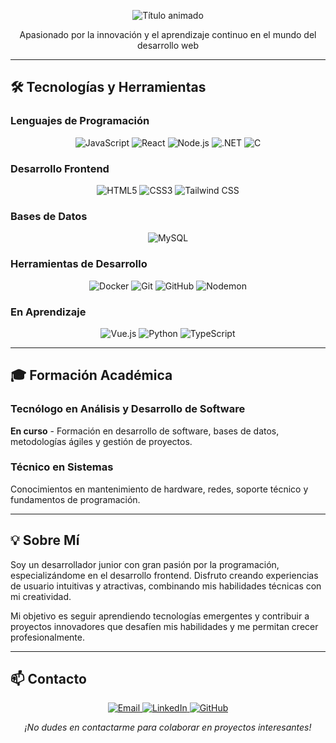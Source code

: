 <p align="center">
  <img src="https://readme-typing-svg.demolab.com?font=Fira+Code&weight=600&size=26&duration=4000&pause=1000&color=58A6FF&center=true&vCenter=true&width=500&lines=¡Hola,+soy+Bryan!+👋;Desarrollador+Frontend;Estudiante+de+ADS" alt="Título animado" />
</p>

<p align="center">
  Apasionado por la innovación y el aprendizaje continuo en el mundo del desarrollo web
</p>

---

## 🛠️ Tecnologías y Herramientas

### Lenguajes de Programación
<p align="center">
  <img src="https://img.shields.io/badge/JavaScript-F7DF1E?style=flat-square&logo=javascript&logoColor=black" alt="JavaScript" />
  <img src="https://img.shields.io/badge/React-20232A?style=flat-square&logo=react&logoColor=61DAFB" alt="React" />
  <img src="https://img.shields.io/badge/Node.js-339933?style=flat-square&logo=nodedotjs&logoColor=white" alt="Node.js" />
  <img src="https://img.shields.io/badge/.NET-512BD4?style=flat-square&logo=dotnet&logoColor=white" alt=".NET" />
  <img src="https://img.shields.io/badge/C-00599C?style=flat-square&logo=c&logoColor=white" alt="C" />
</p>

### Desarrollo Frontend
<p align="center">
  <img src="https://img.shields.io/badge/HTML5-E34F26?style=flat-square&logo=html5&logoColor=white" alt="HTML5" />
  <img src="https://img.shields.io/badge/CSS3-1572B6?style=flat-square&logo=css3&logoColor=white" alt="CSS3" />
  <img src="https://img.shields.io/badge/Tailwind_CSS-38B2AC?style=flat-square&logo=tailwind-css&logoColor=white" alt="Tailwind CSS" />
</p>

### Bases de Datos
<p align="center">
  <img src="https://img.shields.io/badge/MySQL-00000F?style=flat-square&logo=mysql&logoColor=white" alt="MySQL" />
</p>

### Herramientas de Desarrollo
<p align="center">
  <img src="https://img.shields.io/badge/Docker-2CA5E0?style=flat-square&logo=docker&logoColor=white" alt="Docker" />
  <img src="https://img.shields.io/badge/Git-F05032?style=flat-square&logo=git&logoColor=white" alt="Git" />
  <img src="https://img.shields.io/badge/GitHub-181717?style=flat-square&logo=github&logoColor=white" alt="GitHub" />
  <img src="https://img.shields.io/badge/Nodemon-76D04B?style=flat-square&logo=nodemon&logoColor=white" alt="Nodemon" />
</p>

### En Aprendizaje
<p align="center">
  <img src="https://img.shields.io/badge/Vue.js-4FC08D?style=flat-square&logo=vuedotjs&logoColor=white" alt="Vue.js" />
  <img src="https://img.shields.io/badge/Python-3776AB?style=flat-square&logo=python&logoColor=white" alt="Python" />
  <img src="https://img.shields.io/badge/TypeScript-3178C6?style=flat-square&logo=typescript&logoColor=white" alt="TypeScript" />
</p>

---

## 🎓 Formación Académica

### Tecnólogo en Análisis y Desarrollo de Software
**En curso** - Formación en desarrollo de software, bases de datos, metodologías ágiles y gestión de proyectos.

### Técnico en Sistemas
Conocimientos en mantenimiento de hardware, redes, soporte técnico y fundamentos de programación.

---

## 💡 Sobre Mí

Soy un desarrollador junior con gran pasión por la programación, especializándome en el desarrollo frontend. Disfruto creando experiencias de usuario intuitivas y atractivas, combinando mis habilidades técnicas con mi creatividad.

Mi objetivo es seguir aprendiendo tecnologías emergentes y contribuir a proyectos innovadores que desafíen mis habilidades y me permitan crecer profesionalmente.

---

## 📫 Contacto

<p align="center">
  <a href="mailto:tu.email@ejemplo.com">
    <img src="https://img.shields.io/badge/Email-D14836?style=for-the-badge&logo=gmail&logoColor=white" alt="Email" />
  </a>
  <a href="https://www.linkedin.com/in/tu-perfil">
    <img src="https://img.shields.io/badge/LinkedIn-0A66C2?style=for-the-badge&logo=linkedin&logoColor=white" alt="LinkedIn" />
  </a>
  <a href="https://github.com/camilo-ccp">
    <img src="https://img.shields.io/badge/GitHub-181717?style=for-the-badge&logo=github&logoColor=white" alt="GitHub" />
  </a>
</p>

<p align="center">
  <i>¡No dudes en contactarme para colaborar en proyectos interesantes!</i>
</p>
